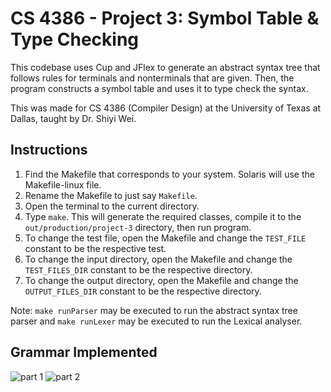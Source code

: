 # CS 4386 - Project 3: Symbol Table & Type Checking

This codebase uses Cup and JFlex to generate an abstract syntax tree that follows rules for terminals and nonterminals 
that are given. Then, the program constructs a symbol table and uses it to type check the syntax.

This was made for CS 4386 (Compiler Design) at the University of Texas at Dallas, taught by Dr. Shiyi Wei.

## Instructions

1. Find the Makefile that corresponds to your system. Solaris will use the Makefile-linux file.
2. Rename the Makefile to just say `Makefile`.
3. Open the terminal to the current directory.
4. Type `make`. This will generate the required classes, compile it to the `out/production/project-3` directory, then run program.
5. To change the test file, open the Makefile and change the `TEST_FILE` constant to be the respective test.
6. To change the input directory, open the Makefile and change the `TEST_FILES_DIR` constant to be the respective directory.
7. To change the output directory, open the Makefile and change the `OUTPUT_FILES_DIR` constant to be the respective directory.

Note: `make runParser` may be executed to run the abstract syntax tree parser and `make runLexer` may be executed to run the Lexical analyser.

## Grammar Implemented

![part 1](https://i.imgur.com/v9elsbV.png)
![part 2](https://i.imgur.com/NelujQF.png)
